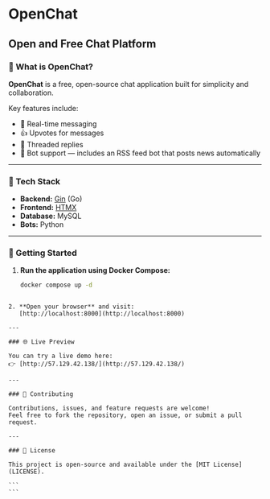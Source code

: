 # OpenChat  
## Open and Free Chat Platform  

### 💬 What is OpenChat?  
**OpenChat** is a free, open-source chat application built for simplicity and collaboration.  

Key features include:  
- 💭 Real-time messaging  
- 👍 Upvotes for messages  
- 💬 Threaded replies  
- 🤖 Bot support — includes an RSS feed bot that posts news automatically  

---

### 🧱 Tech Stack  
- **Backend:** [Gin](https://gin-gonic.com/) (Go)  
- **Frontend:** [HTMX](https://htmx.org/)  
- **Database:** MySQL  
- **Bots:** Python  

---

### 🚀 Getting Started  

1. **Run the application using Docker Compose:**  
   ```bash
   docker compose up -d
````

2. **Open your browser** and visit:
   [http://localhost:8000](http://localhost:8000)

---

### 🌐 Live Preview

You can try a live demo here:
👉 [http://57.129.42.138/](http://57.129.42.138/)

---

### 🤝 Contributing

Contributions, issues, and feature requests are welcome!
Feel free to fork the repository, open an issue, or submit a pull request.

---

### 📄 License

This project is open-source and available under the [MIT License](LICENSE).

```
```
